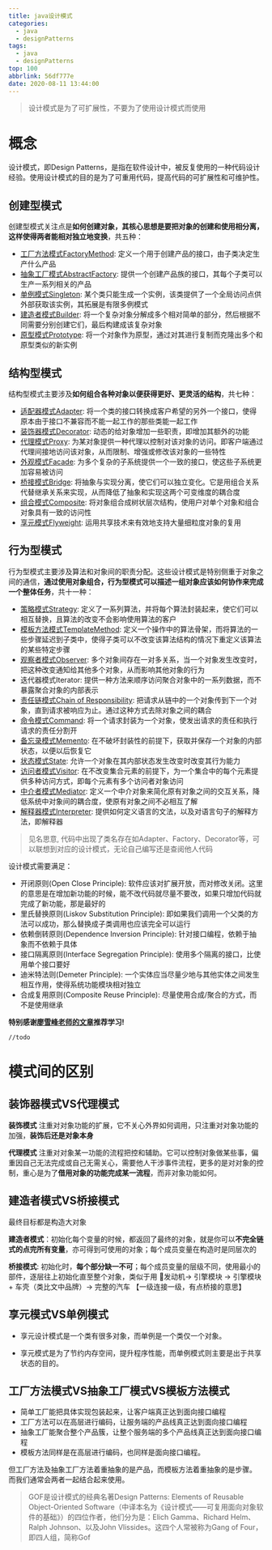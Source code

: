 ```yaml
---
title: java设计模式
categories:
  - java
  - designPatterns
tags:
  - java
  - designPatterns
top: 100
abbrlink: 56df777e
date: 2020-08-11 13:44:00
---
```


> 设计模式是为了可扩展性，不要为了使用设计模式而使用

# 概念

设计模式，即Design Patterns，是指在软件设计中，被反复使用的一种代码设计经验。使用设计模式的目的是为了可重用代码，提高代码的可扩展性和可维护性。

## 创建型模式

创建型模式关注点是**如何创建对象，其核心思想是要把对象的创建和使用相分离，这样使得两者能相对独立地变换**，共五种：

* [工厂方法模式FactoryMethod](/20201027/java/designPatterns/8dc1e828): 定义一个用于创建产品的接口，由子类决定生产什么产品
* [抽象工厂模式AbstractFactory](/20201027/java/designPatterns/5ee502d3): 提供一个创建产品族的接口，其每个子类可以生产一系列相关的产品
* [单例模式Singleton](/20201105/java/designPatterns/49fe4565): 某个类只能生成一个实例，该类提供了一个全局访问点供外部获取该实例，其拓展是有限多例模式
* [建造者模式Builder](/20201105/java/designPatterns/e2a6f58b): 将一个复杂对象分解成多个相对简单的部分，然后根据不同需要分别创建它们，最后构建成该复杂对象
* [原型模式Prototype](/20201106/java/designPatterns/2933c5b8): 将一个对象作为原型，通过对其进行复制而克隆出多个和原型类似的新实例

## 结构型模式

结构型模式主要涉及**如何组合各种对象以便获得更好、更灵活的结构**，共七种：

* [适配器模式Adapter](/20201028/java/designPatterns/e9e2ac5d): 将一个类的接口转换成客户希望的另外一个接口，使得原本由于接口不兼容而不能一起工作的那些类能一起工作
* [装饰器模式Decorator](/20201029/java/designPatterns/87feaab1): 动态的给对象增加一些职责，即增加其额外的功能
* [代理模式Proxy](/20200716/java/designPatterns/c3cf574b): 为某对象提供一种代理以控制对该对象的访问。即客户端通过代理间接地访问该对象，从而限制、增强或修改该对象的一些特性
* [外观模式Facade](/20201030/java/designPatterns/4f40d3f3): 为多个复杂的子系统提供一个一致的接口，使这些子系统更加容易被访问
* [桥接模式Bridge](/20201030/java/designPatterns/eeac3187): 将抽象与实现分离，使它们可以独立变化。它是用组合关系代替继承关系来实现，从而降低了抽象和实现这两个可变维度的耦合度
* [组合模式Composite](/20201102/java/designPatterns/6719cec9): 将对象组合成树状层次结构，使用户对单个对象和组合对象具有一致的访问性
* [享元模式Flyweight](/20201102/java/designPatterns/5903f011): 运用共享技术来有效地支持大量细粒度对象的复用

## 行为型模式

行为型模式主要涉及算法和对象间的职责分配。这些设计模式是特别侧重于对象之间的通信，**通过使用对象组合，行为型模式可以描述一组对象应该如何协作来完成一个整体任务**，共十一种：

* [策略模式Strategy](/20201103/java/designPatterns/ca7def2a): 定义了一系列算法，并将每个算法封装起来，使它们可以相互替换，且算法的改变不会影响使用算法的客户
* [模板方法模式TemplateMethod](/20201103/java/designPatterns/295e2dfa): 定义一个操作中的算法骨架，而将算法的一些步骤延迟到子类中，使得子类可以不改变该算法结构的情况下重定义该算法的某些特定步骤
* [观察者模式Observer](/20201103/java/designPatterns/8603fba1): 多个对象间存在一对多关系，当一个对象发生改变时，把这种改变通知给其他多个对象，从而影响其他对象的行为
* 迭代器模式Iterator: 提供一种方法来顺序访问聚合对象中的一系列数据，而不暴露聚合对象的内部表示
* [责任链模式Chain of Responsibility](/20200927/java/designPatterns/7e2ffbc9): 把请求从链中的一个对象传到下一个对象，直到请求被响应为止。通过这种方式去除对象之间的耦合
* [命令模式Command](/20201103/java/designPatterns/c08d175c): 将一个请求封装为一个对象，使发出请求的责任和执行请求的责任分割开
* [备忘录模式Memento](/20201105/java/designPatterns/df30fde2): 在不破坏封装性的前提下，获取并保存一个对象的内部状态，以便以后恢复它
* [状态模式State](/20201105/java/designPatterns/3255402d): 允许一个对象在其内部状态发生改变时改变其行为能力
* [访问者模式Visitor](/20201105/java/designPatterns/7892876e): 在不改变集合元素的前提下，为一个集合中的每个元素提供多种访问方式，即每个元素有多个访问者对象访问
* [中介者模式Mediator](/20201105/java/designPatterns/cc119eab): 定义一个中介对象来简化原有对象之间的交互关系，降低系统中对象间的耦合度，使原有对象之间不必相互了解
* [解释器模式Interpreter](/20201105/java/designPatterns/2ce89565): 提供如何定义语言的文法，以及对语言句子的解释方法，即解释器

> 见名思意, 代码中出现了类名存在如Adapter、Factory、Decorator等，可以联想到对应的设计模式，无论自己编写还是查阅他人代码
  
设计模式需要满足：
* 开闭原则(Open Close Principle): 软件应该对扩展开放，而对修改关闭。这里的意思是在增加新功能的时候，能不改代码就尽量不要改，如果只增加代码就完成了新功能，那是最好的
* 里氏替换原则(Liskov Substitution Principle): 即如果我们调用一个父类的方法可以成功，那么替换成子类调用也应该完全可以运行
* 依赖倒转原则(Dependence Inversion Principle): 针对接口编程，依赖于抽象而不依赖于具体
* 接口隔离原则(Interface Segregation Principle): 使用多个隔离的接口，比使用单个接口要好
* 迪米特法则(Demeter Principle): 一个实体应当尽量少地与其他实体之间发生相互作用，使得系统功能模块相对独立
* 合成复用原则(Composite Reuse Principle): 尽量使用合成/聚合的方式，而不是使用继承

**特别感谢[廖雪峰老师的文章](https://www.liaoxuefeng.com/wiki/1252599548343744/1264742167474528)推荐学习!**

 <!-- more -->

```
//todo
```

# 模式间的区别

## 装饰器模式VS代理模式

**装饰模式** 注重对对象功能的扩展，它不关心外界如何调用，只注重对对象功能的加强，**装饰后还是对象本身**

**代理模式** 注重对对象某一功能的流程把控和辅助。它可以控制对象做某些事，偏重因自己无法完成或自己无需关心，需要他人干涉事件流程，更多的是对对象的控制，重心是为了**借用对象的功能完成某一流程**，而非对象功能如何。

## 建造者模式VS桥接模式

最终目标都是构造大对象

**建造者模式**：初始化每个变量的时候，都返回了最终的对象，就是你可以**不完全链式的点完所有变量**，亦可得到可使用的对象；每个成员变量在构造时是同层次的

**桥接模式**: 初始化时，**每个部分缺一不可**；每个成员变量的层级不同，使用最小的部件，逐层往上初始化直至整个对象，类似于用 发动机-> 引擎模块 ->  引擎模块 + 车壳（类比文中品牌）-> 完整的汽车 【一级连接一级，有点桥接的意思】

## 享元模式VS单例模式

* 享元设计模式是一个类有很多对象，而单例是一个类仅一个对象。

* 享元模式是为了节约内存空间，提升程序性能，而单例模式则主要是出于共享状态的目的。

## 工厂方法模式VS抽象工厂模式VS模板方法模式

* 简单工厂能把具体实现包装起来，让客户端真正达到面向接口编程 
* 工厂方法可以在高层进行编码，让服务端的产品线真正达到面向接口编程 
* 抽象工厂能聚合整个产品簇，让整个服务端的多个产品线真正达到面向接口编程 
* 模板方法同样是在高层进行编码，也同样是面向接口编程。 
  
但工厂方法及抽象工厂方法着重抽象的是产品，而模板方法着重抽象的是步骤。 
而我们通常会两者一起结合起来使用。

> GOF是设计模式的经典名著Design Patterns: Elements of Reusable Object-Oriented Software（中译本名为《设计模式——可复用面向对象软件的基础》）的四位作者，他们分为是：Elich Gamma、Richard Helm、Ralph Johnson、以及John Vlissides。这四个人常被称为Gang of Four， 即四人组，简称Gof